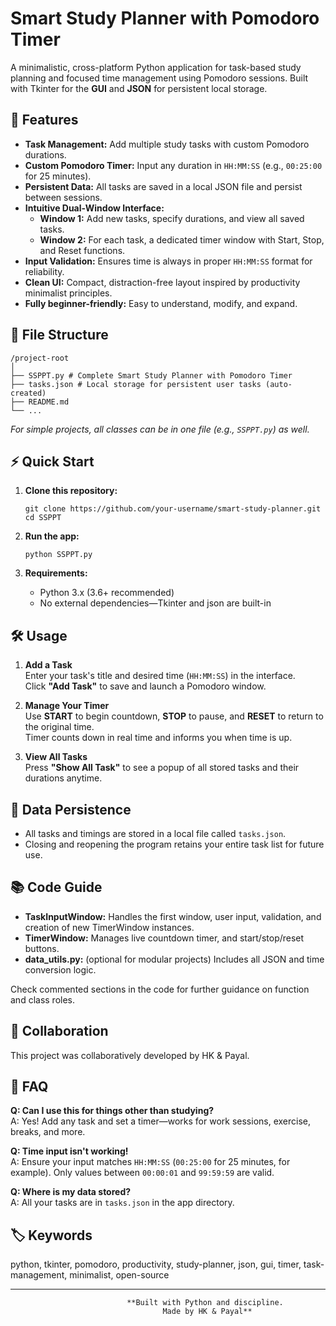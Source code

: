 # Smart Study Planner with Pomodoro Timer

A minimalistic, cross-platform Python application for task-based study planning and focused time management using Pomodoro sessions. Built with Tkinter for the **GUI** and **JSON** for persistent local storage.

## 🚀 Features

- **Task Management:** Add multiple study tasks with custom Pomodoro durations.
- **Custom Pomodoro Timer:** Input any duration in `HH:MM:SS` (e.g., `00:25:00` for 25 minutes).
- **Persistent Data:** All tasks are saved in a local JSON file and persist between sessions.
- **Intuitive Dual-Window Interface:**
  - **Window 1:** Add new tasks, specify durations, and view all saved tasks.
  - **Window 2:** For each task, a dedicated timer window with Start, Stop, and Reset functions.
- **Input Validation:** Ensures time is always in proper `HH:MM:SS` format for reliability.
- **Clean UI:** Compact, distraction-free layout inspired by productivity minimalist principles.
- **Fully beginner-friendly:** Easy to understand, modify, and expand.

## 📂 File Structure
```
/project-root
│
├── SSPPT.py # Complete Smart Study Planner with Pomodoro Timer
├── tasks.json # Local storage for persistent user tasks (auto-created)
├── README.md
└── ...
```

_For simple projects, all classes can be in one file (e.g., `SSPPT.py`) as well._

## ⚡ Quick Start

1. **Clone this repository:**
    ```
    git clone https://github.com/your-username/smart-study-planner.git
    cd SSPPT
    ```

2. **Run the app:**
    ```
    python SSPPT.py
    ```

3. **Requirements:**
    - Python 3.x (3.6+ recommended)
    - No external dependencies—Tkinter and json are built-in

## 🛠️ Usage

1. **Add a Task**  
   Enter your task's title and desired time (`HH:MM:SS`) in the interface.  
   Click **"Add Task"** to save and launch a Pomodoro window.

2. **Manage Your Timer**  
   Use **START** to begin countdown, **STOP** to pause, and **RESET** to return to the original time.  
   Timer counts down in real time and informs you when time is up.

3. **View All Tasks**  
   Press **"Show All Task"** to see a popup of all stored tasks and their durations anytime.

## 💾 Data Persistence

- All tasks and timings are stored in a local file called `tasks.json`.
- Closing and reopening the program retains your entire task list for future use.

## 📚 Code Guide

- **TaskInputWindow:** Handles the first window, user input, validation, and creation of new TimerWindow instances.
- **TimerWindow:** Manages live countdown timer, and start/stop/reset buttons.
- **data_utils.py:** (optional for modular projects) Includes all JSON and time conversion logic.

Check commented sections in the code for further guidance on function and class roles.

## 👥 Collaboration

This project was collaboratively developed by HK & Payal.  

## 🤔 FAQ

**Q: Can I use this for things other than studying?**  
A: Yes! Add any task and set a timer—works for work sessions, exercise, breaks, and more.

**Q: Time input isn't working!**  
A: Ensure your input matches `HH:MM:SS` (`00:25:00` for 25 minutes, for example). Only values between `00:00:01` and `99:59:59` are valid.

**Q: Where is my data stored?**  
A: All your tasks are in `tasks.json` in the app directory.

## 🏷️ Keywords

python, tkinter, pomodoro, productivity, study-planner, json, gui, timer, task-management, minimalist, open-source

---

                              **Built with Python and discipline. 
                                      Made by HK & Payal**
